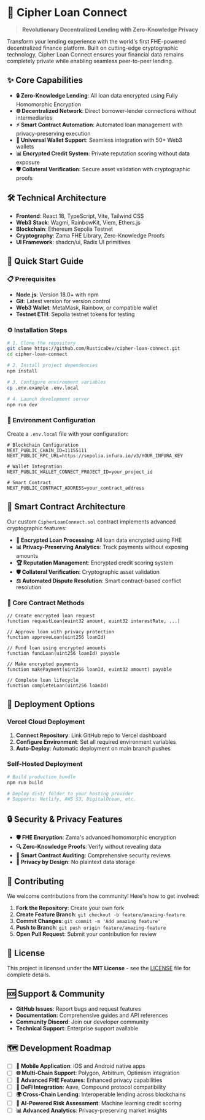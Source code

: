 # 🔐 Cipher Loan Connect

> **Revolutionary Decentralized Lending with Zero-Knowledge Privacy**

Transform your lending experience with the world's first FHE-powered decentralized finance platform. Built on cutting-edge cryptographic technology, Cipher Loan Connect ensures your financial data remains completely private while enabling seamless peer-to-peer lending.

## ✨ Core Capabilities

- **🔒 Zero-Knowledge Lending**: All loan data encrypted using Fully Homomorphic Encryption
- **🌐 Decentralized Network**: Direct borrower-lender connections without intermediaries  
- **⚡ Smart Contract Automation**: Automated loan management with privacy-preserving execution
- **💼 Universal Wallet Support**: Seamless integration with 50+ Web3 wallets
- **📊 Encrypted Credit System**: Private reputation scoring without data exposure
- **🛡️ Collateral Verification**: Secure asset validation with cryptographic proofs

## 🛠️ Technical Architecture

- **Frontend**: React 18, TypeScript, Vite, Tailwind CSS
- **Web3 Stack**: Wagmi, RainbowKit, Viem, Ethers.js
- **Blockchain**: Ethereum Sepolia Testnet
- **Cryptography**: Zama FHE Library, Zero-Knowledge Proofs
- **UI Framework**: shadcn/ui, Radix UI primitives

## 🚀 Quick Start Guide

### 📋 Prerequisites

- **Node.js**: Version 18.0+ with npm
- **Git**: Latest version for version control
- **Web3 Wallet**: MetaMask, Rainbow, or compatible wallet
- **Testnet ETH**: Sepolia testnet tokens for testing

### ⚙️ Installation Steps

```bash
# 1. Clone the repository
git clone https://github.com/RusticaDev/cipher-loan-connect.git
cd cipher-loan-connect

# 2. Install project dependencies
npm install

# 3. Configure environment variables
cp .env.example .env.local

# 4. Launch development server
npm run dev
```

### 🔧 Environment Configuration

Create a `.env.local` file with your configuration:

```env
# Blockchain Configuration
NEXT_PUBLIC_CHAIN_ID=11155111
NEXT_PUBLIC_RPC_URL=https://sepolia.infura.io/v3/YOUR_INFURA_KEY

# Wallet Integration
NEXT_PUBLIC_WALLET_CONNECT_PROJECT_ID=your_project_id

# Smart Contract
NEXT_PUBLIC_CONTRACT_ADDRESS=your_contract_address
```

## 🔗 Smart Contract Architecture

Our custom `CipherLoanConnect.sol` contract implements advanced cryptographic features:

- **🔐 Encrypted Loan Processing**: All loan data encrypted using FHE
- **📊 Privacy-Preserving Analytics**: Track payments without exposing amounts
- **🏆 Reputation Management**: Encrypted credit scoring system
- **🛡️ Collateral Verification**: Cryptographic asset validation
- **⚖️ Automated Dispute Resolution**: Smart contract-based conflict resolution

### 📝 Core Contract Methods

```solidity
// Create encrypted loan request
function requestLoan(euint32 amount, euint32 interestRate, ...)

// Approve loan with privacy protection  
function approveLoan(uint256 loanId)

// Fund loan using encrypted amounts
function fundLoan(uint256 loanId) payable

// Make encrypted payments
function makePayment(uint256 loanId, euint32 amount) payable

// Complete loan lifecycle
function completeLoan(uint256 loanId)
```

## 🚀 Deployment Options

### Vercel Cloud Deployment

1. **Connect Repository**: Link GitHub repo to Vercel dashboard
2. **Configure Environment**: Set all required environment variables
3. **Auto-Deploy**: Automatic deployment on main branch pushes

### Self-Hosted Deployment

```bash
# Build production bundle
npm run build

# Deploy dist/ folder to your hosting provider
# Supports: Netlify, AWS S3, DigitalOcean, etc.
```

## 🔒 Security & Privacy Features

- **🛡️ FHE Encryption**: Zama's advanced homomorphic encryption
- **🔍 Zero-Knowledge Proofs**: Verify without revealing data
- **🔐 Smart Contract Auditing**: Comprehensive security reviews
- **📱 Privacy by Design**: No plaintext data storage

## 🤝 Contributing

We welcome contributions from the community! Here's how to get involved:

1. **Fork the Repository**: Create your own fork
2. **Create Feature Branch**: `git checkout -b feature/amazing-feature`
3. **Commit Changes**: `git commit -m 'Add amazing feature'`
4. **Push to Branch**: `git push origin feature/amazing-feature`
5. **Open Pull Request**: Submit your contribution for review

## 📄 License

This project is licensed under the **MIT License** - see the [LICENSE](LICENSE) file for complete details.

## 🆘 Support & Community

- **GitHub Issues**: Report bugs and request features
- **Documentation**: Comprehensive guides and API references
- **Community Discord**: Join our developer community
- **Technical Support**: Enterprise support available

## 🗺️ Development Roadmap

- [ ] **📱 Mobile Application**: iOS and Android native apps
- [ ] **🌐 Multi-Chain Support**: Polygon, Arbitrum, Optimism integration
- [ ] **🔐 Advanced FHE Features**: Enhanced privacy capabilities
- [ ] **🔗 DeFi Integration**: Aave, Compound protocol compatibility
- [ ] **🌍 Cross-Chain Lending**: Interoperable lending across blockchains
- [ ] **🤖 AI-Powered Risk Assessment**: Machine learning credit scoring
- [ ] **📊 Advanced Analytics**: Privacy-preserving market insights

